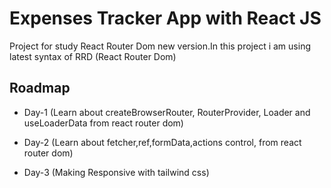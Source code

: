 # Expenses Tracker App with React JS

Project for study React Router Dom new version.In this project i am using latest syntax of RRD (React Router Dom)


## Roadmap

- Day-1 (Learn about createBrowserRouter, RouterProvider, Loader and useLoaderData from react router dom)

- Day-2 (Learn about fetcher,ref,formData,actions control, from react router dom)

- Day-3 (Making Responsive with tailwind css)


